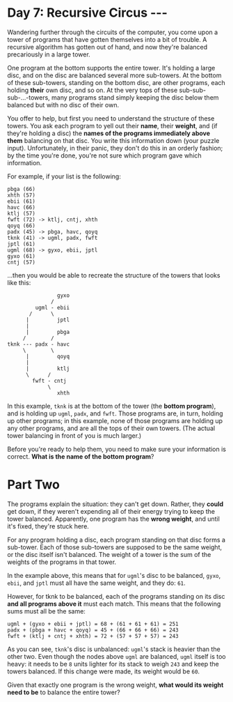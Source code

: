 # Day 7: Recursive Circus ---
Wandering further through the circuits of the computer, you come upon a tower of programs that have gotten themselves 
into a bit of trouble. A recursive algorithm has gotten out of hand, and now they're balanced precariously in a large 
tower.

One program at the bottom supports the entire tower. It's holding a large disc, and on the disc are balanced several 
more sub-towers. At the bottom of these sub-towers, standing on the bottom disc, are other programs, each holding 
**their** own disc, and so on. At the very tops of these sub-sub-sub-...-towers, many programs stand simply keeping the 
disc below them balanced but with no disc of their own.

You offer to help, but first you need to understand the structure of these towers. You ask each program to yell out 
their **name**, their **weight**, and (if they're holding a disc) the **names of the programs immediately above them** 
balancing on that disc. You write this information down (your puzzle input). Unfortunately, in their panic, they don't 
do this in an orderly fashion; by the time you're done, you're not sure which program gave which information.

For example, if your list is the following:
```
pbga (66)
xhth (57)
ebii (61)
havc (66)
ktlj (57)
fwft (72) -> ktlj, cntj, xhth
qoyq (66)
padx (45) -> pbga, havc, qoyq
tknk (41) -> ugml, padx, fwft
jptl (61)
ugml (68) -> gyxo, ebii, jptl
gyxo (61)
cntj (57)
```
...then you would be able to recreate the structure of the towers that looks like this:
```
                gyxo
              /     
         ugml - ebii
       /      \     
      |         jptl
      |        
      |         pbga
     /        /
tknk --- padx - havc
     \        \
      |         qoyq
      |             
      |         ktlj
      \      /     
        fwft - cntj
             \     
                xhth
```
In this example, `tknk` is at the bottom of the tower (the **bottom program**), and is holding up `ugml`, `padx`, and 
`fwft`. Those programs are, in turn, holding up other programs; in this example, none of those programs are holding up 
any other programs, and are all the tops of their own towers. (The actual tower balancing in front of you is much 
larger.)

Before you're ready to help them, you need to make sure your information is correct. **What is the name of the bottom 
program**?

# Part Two
The programs explain the situation: they can't get down. Rather, they **could** get down, if they weren't expending all 
of their energy trying to keep the tower balanced. Apparently, one program has the **wrong weight**, and until it's 
fixed, they're stuck here.

For any program holding a disc, each program standing on that disc forms a sub-tower. Each of those sub-towers are 
supposed to be the same weight, or the disc itself isn't balanced. The weight of a tower is the sum of the weights of 
the programs in that tower.

In the example above, this means that for `ugml`'s disc to be balanced, `gyxo`, `ebii`, and `jptl` must all have the 
same weight, and they do: `61`.

However, for tknk to be balanced, each of the programs standing on its disc **and all programs above it** must each 
match. This means that the following sums must all be the same:
```
ugml + (gyxo + ebii + jptl) = 68 + (61 + 61 + 61) = 251
padx + (pbga + havc + qoyq) = 45 + (66 + 66 + 66) = 243
fwft + (ktlj + cntj + xhth) = 72 + (57 + 57 + 57) = 243
```
As you can see, `tknk`'s disc is unbalanced: `ugml`'s stack is heavier than the other two. Even though the nodes above 
`ugml` are balanced, `ugml` itself is too heavy: it needs to be `8` units lighter for its stack to weigh `243` and keep 
the towers balanced. If this change were made, its weight would be `60`.

Given that exactly one program is the wrong weight, **what would its weight need to be** to balance the entire tower?
